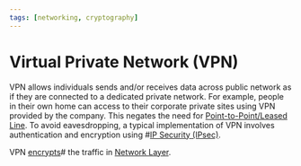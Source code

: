 ```yaml
---
tags: [networking, cryptography]
---
```


# Virtual Private Network (VPN)

VPN allows individuals sends and/or receives data across public network as if
they are connected to a dedicated private network. For example, people in their
own home can access to their corporate private sites using VPN provided by the
company. This negates the need for [Point-to-Point/Leased Line](202207150843.md).
To avoid eavesdropping, a typical implementation of VPN involves authentication
and encryption using #[IP Security (IPsec)](202210052208.md).

VPN [encrypts](202209281130.md)# the traffic in [Network Layer](202206131702.md).
